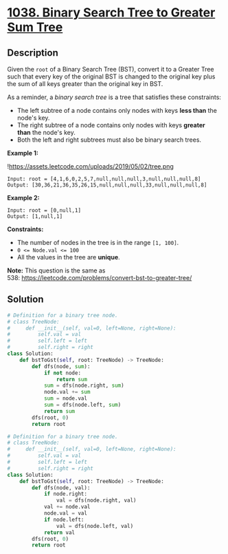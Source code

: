 # [1038. Binary Search Tree to Greater Sum Tree](https://leetcode.com/problems/binary-search-tree-to-greater-sum-tree/description/?envType=daily-question&envId=2024-06-25)

## Description

Given the `root` of a Binary Search Tree (BST), convert it to a Greater Tree such that every key of the original BST is changed to the original key plus the sum of all keys greater than the original key in BST.

As a reminder, a *binary search tree* is a tree that satisfies these constraints:

- The left subtree of a node contains only nodes with keys **less than** the node's key.
- The right subtree of a node contains only nodes with keys **greater than** the node's key.
- Both the left and right subtrees must also be binary search trees.

**Example 1:**

!https://assets.leetcode.com/uploads/2019/05/02/tree.png

```
Input: root = [4,1,6,0,2,5,7,null,null,null,3,null,null,null,8]
Output: [30,36,21,36,35,26,15,null,null,null,33,null,null,null,8]

```

**Example 2:**

```
Input: root = [0,null,1]
Output: [1,null,1]

```

**Constraints:**

- The number of nodes in the tree is in the range `[1, 100]`.
- `0 <= Node.val <= 100`
- All the values in the tree are **unique**.

**Note:** This question is the same as 538: https://leetcode.com/problems/convert-bst-to-greater-tree/


## Solution

```python
# Definition for a binary tree node.
# class TreeNode:
#     def __init__(self, val=0, left=None, right=None):
#         self.val = val
#         self.left = left
#         self.right = right
class Solution:
    def bstToGst(self, root: TreeNode) -> TreeNode:
        def dfs(node, sum):
            if not node:
                return sum
            sum = dfs(node.right, sum)
            node.val += sum
            sum = node.val
            sum = dfs(node.left, sum)
            return sum
        dfs(root, 0)
        return root
```

```python
# Definition for a binary tree node.
# class TreeNode:
#     def __init__(self, val=0, left=None, right=None):
#         self.val = val
#         self.left = left
#         self.right = right
class Solution:
    def bstToGst(self, root: TreeNode) -> TreeNode:
        def dfs(node, val):
            if node.right:
                val = dfs(node.right, val)
            val += node.val
            node.val = val
            if node.left:
                val = dfs(node.left, val)
            return val
        dfs(root, 0)
        return root
        
```